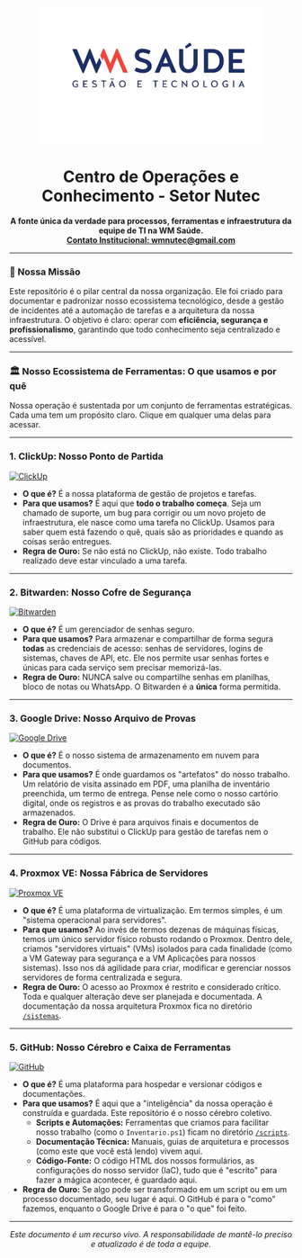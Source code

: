 <div align="center">
  <img src="https://raw.githubusercontent.com/wmnutec/nutec/main/icon.png" alt="Logo WM Saúde" width="400"/>
  <h1 align="center">Centro de Operações e Conhecimento - Setor Nutec</h1>
  <p align="center">
    <strong>A fonte única da verdade para processos, ferramentas e infraestrutura da equipe de TI na WM Saúde.</strong>
    <br />
    <a href="mailto:wmnutec@gmail.com"><strong>Contato Institucional: wmnutec@gmail.com</strong></a>
  </p>
</div>

---

### 🎯 Nossa Missão

Este repositório é o pilar central da nossa organização. Ele foi criado para documentar e padronizar nosso ecossistema tecnológico, desde a gestão de incidentes até a automação de tarefas e a arquitetura da nossa infraestrutura. O objetivo é claro: operar com **eficiência, segurança e profissionalismo**, garantindo que todo conhecimento seja centralizado e acessível.

---

### 🏛️ Nosso Ecossistema de Ferramentas: O que usamos e por quê

Nossa operação é sustentada por um conjunto de ferramentas estratégicas. Cada uma tem um propósito claro. Clique em qualquer uma delas para acessar.

---

### 1. ClickUp: Nosso Ponto de Partida

<a href="https://app.clickup.com/" target="_blank">
  <img src="https://img.shields.io/badge/GESTÃO_DE_TAREFAS-7B68EE?style=for-the-badge&logo=clickup&logoColor=white" alt="ClickUp"/>
</a>

-   **O que é?** É a nossa plataforma de gestão de projetos e tarefas.
-   **Para que usamos?** É aqui que **todo o trabalho começa**. Seja um chamado de suporte, um bug para corrigir ou um novo projeto de infraestrutura, ele nasce como uma tarefa no ClickUp. Usamos para saber quem está fazendo o quê, quais são as prioridades e quando as coisas serão entregues.
-   **Regra de Ouro:** Se não está no ClickUp, não existe. Todo trabalho realizado deve estar vinculado a uma tarefa.

---

### 2. Bitwarden: Nosso Cofre de Segurança

<a href="https://vault.bitwarden.com/" target="_blank">
  <img src="https://img.shields.io/badge/SEGURANÇA-175DDC?style=for-the-badge&logo=bitwarden&logoColor=white" alt="Bitwarden"/>
</a>

-   **O que é?** É um gerenciador de senhas seguro.
-   **Para que usamos?** Para armazenar e compartilhar de forma segura **todas** as credenciais de acesso: senhas de servidores, logins de sistemas, chaves de API, etc. Ele nos permite usar senhas fortes e únicas para cada serviço sem precisar memorizá-las.
-   **Regra de Ouro:** NUNCA salve ou compartilhe senhas em planilhas, bloco de notas ou WhatsApp. O Bitwarden é a **única** forma permitida.

---

### 3. Google Drive: Nosso Arquivo de Provas

<a href="https://drive.google.com/" target="_blank">
  <img src="https://img.shields.io/badge/ARQUIVOS_DINÂMICOS-4285F4?style=for-the-badge&logo=googledrive&logoColor=white" alt="Google Drive"/>
</a>

-   **O que é?** É o nosso sistema de armazenamento em nuvem para documentos.
-   **Para que usamos?** É onde guardamos os "artefatos" do nosso trabalho. Um relatório de visita assinado em PDF, uma planilha de inventário preenchida, um termo de entrega. Pense nele como o nosso cartório digital, onde os registros e as provas do trabalho executado são armazenados.
-   **Regra de Ouro:** O Drive é para arquivos finais e documentos de trabalho. Ele não substitui o ClickUp para gestão de tarefas nem o GitHub para códigos.

---

### 4. Proxmox VE: Nossa Fábrica de Servidores

<a href="https://pve.blusy.com.br" target="_blank">
  <img src="https://img.shields.io/badge/INFRAESTRUTURA-E97B00?style=for-the-badge&logo=proxmox&logoColor=white" alt="Proxmox VE"/>
</a>

-   **O que é?** É uma plataforma de virtualização. Em termos simples, é um "sistema operacional para servidores".
-   **Para que usamos?** Ao invés de termos dezenas de máquinas físicas, temos um único servidor físico robusto rodando o Proxmox. Dentro dele, criamos "servidores virtuais" (VMs) isolados para cada finalidade (como a VM Gateway para segurança e a VM Aplicações para nossos sistemas). Isso nos dá agilidade para criar, modificar e gerenciar nossos servidores de forma centralizada e segura.
-   **Regra de Ouro:** O acesso ao Proxmox é restrito e considerado crítico. Toda e qualquer alteração deve ser planejada e documentada. A documentação da nossa arquitetura Proxmox fica no diretório [`/sistemas`](./sistemas/).

---

### 5. GitHub: Nosso Cérebro e Caixa de Ferramentas

<a href="https://github.com/wmnutec/nutec" target="_blank">
  <img src="https://img.shields.io/badge/CÓDIGO_E_PROCESSOS-181717?style=for-the-badge&logo=github&logoColor=white" alt="GitHub"/>
</a>

-   **O que é?** É uma plataforma para hospedar e versionar códigos e documentações.
-   **Para que usamos?** É aqui que a "inteligência" da nossa operação é construída e guardada. Este repositório é o nosso cérebro coletivo.
    -   **Scripts e Automações:** Ferramentas que criamos para facilitar nosso trabalho (como o `Inventario.ps1`) ficam no diretório [`/scripts`](./scripts/).
    -   **Documentação Técnica:** Manuais, guias de arquitetura e processos (como este que você está lendo) vivem aqui.
    -   **Código-Fonte:** O código HTML dos nossos formulários, as configurações do nosso servidor (IaC), tudo que é "escrito" para fazer a mágica acontecer, é guardado aqui.
-   **Regra de Ouro:** Se algo pode ser transformado em um script ou em um processo documentado, seu lugar é aqui. O GitHub é para o "como" fazemos, enquanto o Google Drive é para o "o que" foi feito.

---

<div align="center">
  <em>Este documento é um recurso vivo. A responsabilidade de mantê-lo preciso e atualizado é de toda a equipe.</em>
</div>